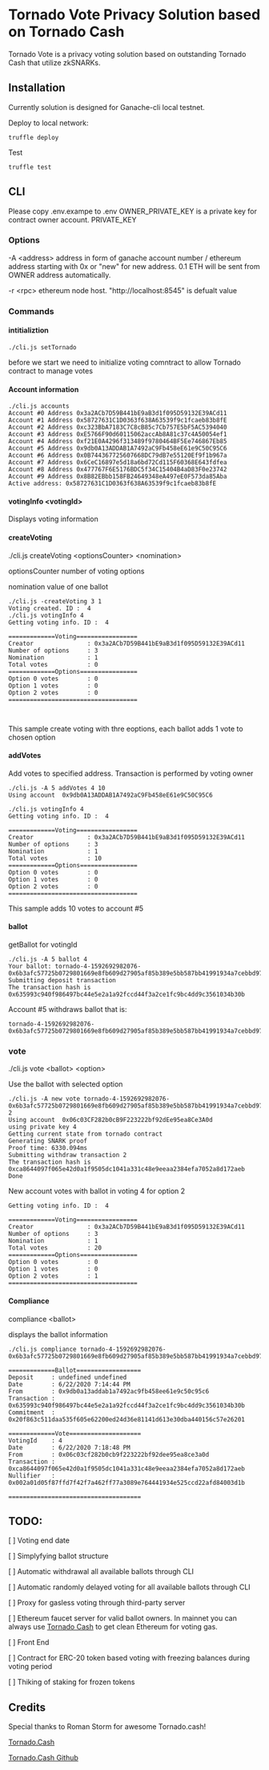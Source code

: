 # Tornado Vote Privacy Solution based on Tornado Cash

Tornado Vote is a privacy voting solution based on outstanding Tornado Cash that utilize zkSNARKs. 

## Installation 

Currently solution is designed for Ganache-cli local testnet. 

Deploy to local network:
```
truffle deploy
````

Test
```
truffle test 
```


## CLI

Please copy .env.exampe to .env 
OWNER_PRIVATE_KEY is a private key for contract owner account. 
PRIVATE_KEY 



### Options
-A \<address> address in form of ganache account number / ethereum address starting with 0x or "new" for new address. 0.1 ETH will be sent from OWNER address automatically. 

-r \<rpc> ethereum node host. "http://localhost:8545" is defualt value


### Commands

#### intitializtion
```
./cli.js setTornado
```
before we start we need to initialize voting comntract to allow Tornado contract to manage votes


#### Account information
```
./cli.js accounts
Account #0 Address 0x3a2ACb7D59B441bE9aB3d1f095D59132E39ACd11
Account #1 Address 0x58727631C1D0363f638A63539f9c1fcaeb83b8fE
Account #2 Address 0xc323BbA7183C7C8cB85c7Cb757E5bF5AC5394040
Account #3 Address 0xE5766F90d60115062accAb8A81c37c4A50054ef1
Account #4 Address 0xf21E0A4296f313489f9780464BF5Ee746867Eb85
Account #5 Address 0x9db0A13ADDAB1A7492aC9Fb458eE61e9C50C95C6
Account #6 Address 0x0B744367725607668DC79dB7e55120Ef9f1b967a
Account #7 Address 0x6CeC16897e5d18a6bd72Cd115F60368E643fdfea
Account #8 Address 0x477767F6E5176BDC5f34C15404B4aD83F0e23742
Account #9 Address 0x8B82EBbb158FB24649348eA497eE0F573da85Aba
Active address: 0x58727631C1D0363f638A63539f9c1fcaeb83b8fE

```

#### votingInfo \<votingId> 

Displays voting information


#### createVoting 

./cli.js createVoting \<optionsCounter> \<nomination> 

optionsCounter number of voting options

nomination value of one ballot

```
./cli.js -createVoting 3 1
Voting created. ID :  4
./cli.js votingInfo 4
Getting voting info. ID :  4

=============Voting=================
Creator               : 0x3a2ACb7D59B441bE9aB3d1f095D59132E39ACd11
Number of options     : 3
Nomination            : 1
Total votes           : 0
=============Options================
Option 0 votes        : 0
Option 1 votes        : 0
Option 2 votes        : 0
====================================



```
This sample create voting with thre eoptions, each ballot adds 1 vote to chosen option

#### addVotes

Add votes to specified address. Transaction is performed by voting owner

```
./cli.js -A 5 addVotes 4 10
Using account  0x9db0A13ADDAB1A7492aC9Fb458eE61e9C50C95C6

./cli.js votingInfo 4
Getting voting info. ID :  4

=============Voting=================
Creator               : 0x3a2ACb7D59B441bE9aB3d1f095D59132E39ACd11
Number of options     : 3
Nomination            : 1
Total votes           : 10
=============Options================
Option 0 votes        : 0
Option 1 votes        : 0
Option 2 votes        : 0
====================================

```
This sample adds 10 votes to account #5


#### ballot <votingId>

getBallot for votingId

```
./cli.js -A 5 ballot 4
Your ballot: tornado-4-1592692982076-0x6b3afc57725b0729801669e8fb609d27905af85b389e5bb587bb41991934a7cebbd978d076f9f091be46018c9a8017be2f1e5e283ad4386f810d13584a3904000000000000000000000000000000000000000000000000000000000000
Submitting deposit transaction
The transaction hash is 0x635993c940f986497bc44e5e2a1a92fccd44f3a2ce1fc9bc4dd9c3561034b30b
```

Account #5 withdraws ballot that is: 

``` 
tornado-4-1592692982076-0x6b3afc57725b0729801669e8fb609d27905af85b389e5bb587bb41991934a7cebbd978d076f9f091be46018c9a8017be2f1e5e283ad4386f810d13584a3904000000000000000000000000000000000000000000000000000000000000
```

### vote 

./cli.js vote \<ballot> \<option>

Use the ballot with selected option 


```
./cli.js -A new vote tornado-4-1592692982076-0x6b3afc57725b0729801669e8fb609d27905af85b389e5bb587bb41991934a7cebbd978d076f9f091be46018c9a8017be2f1e5e283ad4386f810d13584a3904000000000000000000000000000000000000000000000000000000000000 2
Using account  0x06c03CF282b0cB9F223222bf92dEe95ea8Ce3A0d
using private key 4
Getting current state from tornado contract
Generating SNARK proof
Proof time: 6330.094ms
Submitting withdraw transaction 2
The transaction hash is 0xca8644097f065e42d0a1f9505dc1041a331c48e9eeaa2384efa7052a8d172aeb
Done
```
New account votes with ballot in voting 4 for option 2
```
Getting voting info. ID :  4

=============Voting=================
Creator               : 0x3a2ACb7D59B441bE9aB3d1f095D59132E39ACd11
Number of options     : 3
Nomination            : 1
Total votes           : 20
=============Options================
Option 0 votes        : 0
Option 1 votes        : 0
Option 2 votes        : 1
====================================
```

#### Compliance

compliance \<ballot>

displays the ballot information 

```
./cli.js compliance tornado-4-1592692982076-0x6b3afc57725b0729801669e8fb609d27905af85b389e5bb587bb41991934a7cebbd978d076f9f091be46018c9a8017be2f1e5e283ad4386f810d13584a3904000000000000000000000000000000000000000000000000000000000000 

=============Ballot==================
Deposit     : undefined undefined
Date        : 6/22/2020 7:14:44 PM
From        : 0x9db0a13addab1a7492ac9fb458ee61e9c50c95c6
Transaction : 0x635993c940f986497bc44e5e2a1a92fccd44f3a2ce1fc9bc4dd9c3561034b30b
Commitment  : 0x20f863c511daa535f605e62200ed24d36e81141d613e30dba440156c57e26201

=============Vote====================
VotingId    : 4
Date        : 6/22/2020 7:18:48 PM
From        : 0x06c03cf282b0cb9f223222bf92dee95ea8ce3a0d
Transaction : 0xca8644097f065e42d0a1f9505dc1041a331c48e9eeaa2384efa7052a8d172aeb
Nullifier   : 0x002a01d05f87ffd7f42f7a462ff77a3089e764441934e525ccd22afd84003d1b

=====================================
```


## TODO:


[ ] Voting end date

[ ] Simplyfying ballot structure

[ ] Automatic withdrawal all available ballots through CLI

[ ] Automatic randomly delayed voting for all available ballots through CLI

[ ] Proxy for gasless voting through third-party server

[ ] Ethereum faucet server for valid ballot owners. In mainnet you can always use [Tornado Cash](https://tornado.cash) to get clean Ethereum for voting gas. 

[ ] Front End 

[ ] Contract for ERC-20 token based voting with freezing balances during voting period

[ ] Thiking of staking for frozen tokens



## Credits

Special thanks to Roman Storm for awesome Tornado.cash!

[Tornado.Cash](https://tornado.cash)

[Tornado.Cash Github](https://github.com/tornadocash) 


